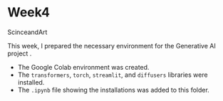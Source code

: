 # Week4
ScinceandArt

This week, I prepared the necessary environment for the Generative AI project .

- The Google Colab environment was created.
- The `transformers`, `torch`, `streamlit`, and `diffusers` libraries were installed.
- The `.ipynb` file showing the installations was added to this folder.
